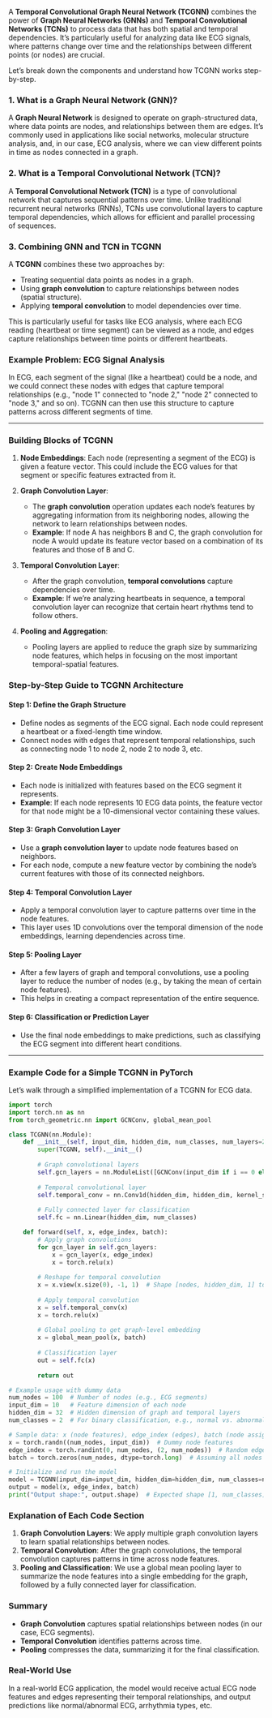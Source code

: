 A **Temporal Convolutional Graph Neural Network (TCGNN)** combines the power of **Graph Neural Networks (GNNs)** and **Temporal Convolutional Networks (TCNs)** to process data that has both spatial and temporal dependencies. It’s particularly useful for analyzing data like ECG signals, where patterns change over time and the relationships between different points (or nodes) are crucial.

Let’s break down the components and understand how TCGNN works step-by-step.

### 1. What is a Graph Neural Network (GNN)?

A **Graph Neural Network** is designed to operate on graph-structured data, where data points are nodes, and relationships between them are edges. It’s commonly used in applications like social networks, molecular structure analysis, and, in our case, ECG analysis, where we can view different points in time as nodes connected in a graph.

### 2. What is a Temporal Convolutional Network (TCN)?

A **Temporal Convolutional Network (TCN)** is a type of convolutional network that captures sequential patterns over time. Unlike traditional recurrent neural networks (RNNs), TCNs use convolutional layers to capture temporal dependencies, which allows for efficient and parallel processing of sequences.

### 3. Combining GNN and TCN in TCGNN

A **TCGNN** combines these two approaches by:
- Treating sequential data points as nodes in a graph.
- Using **graph convolution** to capture relationships between nodes (spatial structure).
- Applying **temporal convolution** to model dependencies over time.

This is particularly useful for tasks like ECG analysis, where each ECG reading (heartbeat or time segment) can be viewed as a node, and edges capture relationships between time points or different heartbeats.

### Example Problem: ECG Signal Analysis

In ECG, each segment of the signal (like a heartbeat) could be a node, and we could connect these nodes with edges that capture temporal relationships (e.g., "node 1" connected to "node 2," "node 2" connected to "node 3," and so on). TCGNN can then use this structure to capture patterns across different segments of time.

---

### Building Blocks of TCGNN

1. **Node Embeddings**: Each node (representing a segment of the ECG) is given a feature vector. This could include the ECG values for that segment or specific features extracted from it.

2. **Graph Convolution Layer**:
   - The **graph convolution** operation updates each node’s features by aggregating information from its neighboring nodes, allowing the network to learn relationships between nodes.
   - **Example**: If node A has neighbors B and C, the graph convolution for node A would update its feature vector based on a combination of its features and those of B and C.

3. **Temporal Convolution Layer**:
   - After the graph convolution, **temporal convolutions** capture dependencies over time.
   - **Example**: If we’re analyzing heartbeats in sequence, a temporal convolution layer can recognize that certain heart rhythms tend to follow others.

4. **Pooling and Aggregation**:
   - Pooling layers are applied to reduce the graph size by summarizing node features, which helps in focusing on the most important temporal-spatial features.

### Step-by-Step Guide to TCGNN Architecture

#### Step 1: Define the Graph Structure
   - Define nodes as segments of the ECG signal. Each node could represent a heartbeat or a fixed-length time window.
   - Connect nodes with edges that represent temporal relationships, such as connecting node 1 to node 2, node 2 to node 3, etc.

#### Step 2: Create Node Embeddings
   - Each node is initialized with features based on the ECG segment it represents.
   - **Example**: If each node represents 10 ECG data points, the feature vector for that node might be a 10-dimensional vector containing these values.

#### Step 3: Graph Convolution Layer
   - Use a **graph convolution layer** to update node features based on neighbors.
   - For each node, compute a new feature vector by combining the node’s current features with those of its connected neighbors.

#### Step 4: Temporal Convolution Layer
   - Apply a temporal convolution layer to capture patterns over time in the node features.
   - This layer uses 1D convolutions over the temporal dimension of the node embeddings, learning dependencies across time.

#### Step 5: Pooling Layer
   - After a few layers of graph and temporal convolutions, use a pooling layer to reduce the number of nodes (e.g., by taking the mean of certain node features).
   - This helps in creating a compact representation of the entire sequence.

#### Step 6: Classification or Prediction Layer
   - Use the final node embeddings to make predictions, such as classifying the ECG segment into different heart conditions.

---

### Example Code for a Simple TCGNN in PyTorch

Let’s walk through a simplified implementation of a TCGNN for ECG data.

```python
import torch
import torch.nn as nn
from torch_geometric.nn import GCNConv, global_mean_pool

class TCGNN(nn.Module):
    def __init__(self, input_dim, hidden_dim, num_classes, num_layers=2):
        super(TCGNN, self).__init__()
        
        # Graph convolutional layers
        self.gcn_layers = nn.ModuleList([GCNConv(input_dim if i == 0 else hidden_dim, hidden_dim) for i in range(num_layers)])
        
        # Temporal convolutional layer
        self.temporal_conv = nn.Conv1d(hidden_dim, hidden_dim, kernel_size=3, padding=1)
        
        # Fully connected layer for classification
        self.fc = nn.Linear(hidden_dim, num_classes)

    def forward(self, x, edge_index, batch):
        # Apply graph convolutions
        for gcn_layer in self.gcn_layers:
            x = gcn_layer(x, edge_index)
            x = torch.relu(x)
        
        # Reshape for temporal convolution
        x = x.view(x.size(0), -1, 1)  # Shape [nodes, hidden_dim, 1] to apply temporal conv as 1D
        
        # Apply temporal convolution
        x = self.temporal_conv(x)
        x = torch.relu(x)
        
        # Global pooling to get graph-level embedding
        x = global_mean_pool(x, batch)
        
        # Classification layer
        out = self.fc(x)
        
        return out

# Example usage with dummy data
num_nodes = 100  # Number of nodes (e.g., ECG segments)
input_dim = 10   # Feature dimension of each node
hidden_dim = 32  # Hidden dimension of graph and temporal layers
num_classes = 2  # For binary classification, e.g., normal vs. abnormal ECG

# Sample data: x (node features), edge_index (edges), batch (node assignments to graphs)
x = torch.randn((num_nodes, input_dim))  # Dummy node features
edge_index = torch.randint(0, num_nodes, (2, num_nodes))  # Random edges for example
batch = torch.zeros(num_nodes, dtype=torch.long)  # Assuming all nodes in one graph for simplicity

# Initialize and run the model
model = TCGNN(input_dim=input_dim, hidden_dim=hidden_dim, num_classes=num_classes)
output = model(x, edge_index, batch)
print("Output shape:", output.shape)  # Expected shape [1, num_classes]
```

### Explanation of Each Code Section

1. **Graph Convolution Layers**: We apply multiple graph convolution layers to learn spatial relationships between nodes.
2. **Temporal Convolution**: After the graph convolutions, the temporal convolution captures patterns in time across node features.
3. **Pooling and Classification**: We use a global mean pooling layer to summarize the node features into a single embedding for the graph, followed by a fully connected layer for classification.

### Summary

- **Graph Convolution** captures spatial relationships between nodes (in our case, ECG segments).
- **Temporal Convolution** identifies patterns across time.
- **Pooling** compresses the data, summarizing it for the final classification.

### Real-World Use

In a real-world ECG application, the model would receive actual ECG node features and edges representing their temporal relationships, and output predictions like normal/abnormal ECG, arrhythmia types, etc.
